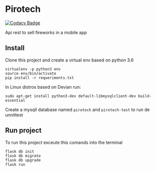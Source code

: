 # Pirotech

[![Codacy Badge](https://api.codacy.com/project/badge/Grade/c15fd8acb6344cccbdf9988a899ad086)](https://www.codacy.com/manual/leonardoalonsososa/Pirotech?utm_source=github.com&amp;utm_medium=referral&amp;utm_content=leonardoAlonso/Pirotech&amp;utm_campaign=Badge_Grade)

Api rest to sell fireworks in a mobile app

## Install 
Clone this project and create a virtual env based on python 3.6
```
virtualenv -p python3 env
source env/bin/activate
pip install -r requeriments.txt
```
In Linux distros based on Devian run:
```
sudo apt-get install python3-dev default-libmysqlclient-dev build-essential
```

Create a mysqll database named `pirotech` and `pirotech-test` to run de unnittest

## Run project
To run this project exceute this comands into the terminal
```
flask db init
flask db migrate
flask db upgrade
flask run
```

